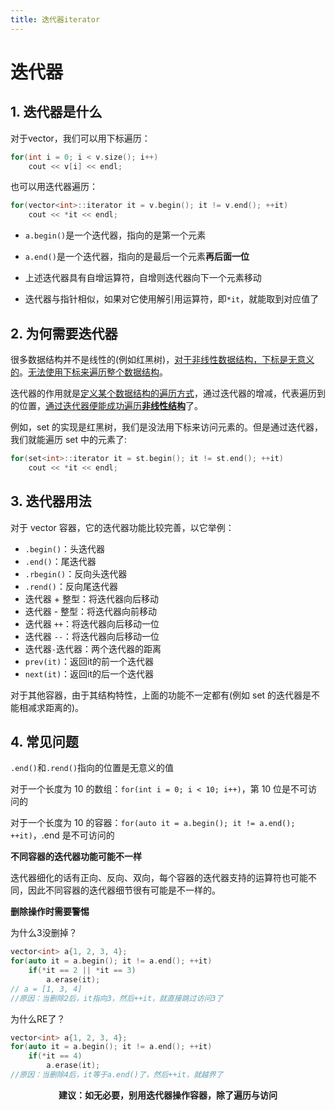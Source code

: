 ```yaml
---
title: 迭代器iterator
---
```


# 迭代器



## 1. 迭代器是什么

对于vector，我们可以用下标遍历：

```cpp
for(int i = 0; i < v.size(); i++)
    cout << v[i] << endl;
```

也可以用迭代器遍历：

```cpp
for(vector<int>::iterator it = v.begin(); it != v.end(); ++it)
    cout << *it << endl;
```

- `a.begin()`是一个迭代器，指向的是第一个元素

- `a.end()`是一个迭代器，指向的是最后一个元素**再后面一位**

- 上述迭代器具有自增运算符，自增则迭代器向下一个元素移动

- 迭代器与指针相似，如果对它使用解引用运算符，即`*it`，就能取到对应值了



## 2. 为何需要迭代器

很多数据结构并不是线性的(例如红黑树)，<u>对于非线性数据结构，下标是无意义的</u>。<u>无法使用下标来遍历整个数据结构</u>。

迭代器的作用就是<u>定义某个数据结构的遍历方式</u>，通过迭代器的增减，代表遍历到的位置，<u>通过迭代器便能成功遍历**非线性结构**</u>了。

例如，set 的实现是红黑树，我们是没法用下标来访问元素的。但是通过迭代器，我们就能遍历 set 中的元素了:

```cpp
for(set<int>::iterator it = st.begin(); it != st.end(); ++it)
    cout << *it << endl;
```



## 3. 迭代器用法

对于 vector 容器，它的迭代器功能比较完善，以它举例：

- `.begin()`：头迭代器
- `.end()`：尾迭代器
- `.rbegin()`：反向头迭代器
- `.rend()`：反向尾迭代器
- 迭代器 + 整型：将迭代器向后移动
- 迭代器 - 整型：将迭代器向前移动
- 迭代器 `++`：将迭代器向后移动一位
- 迭代器 `--`：将迭代器向后移动一位
- 迭代器`-`迭代器：两个迭代器的距离
- `prev(it)`：返回it的前一个迭代器
- `next(it)`：返回it的后一个迭代器

对于其他容器，由于其结构特性，上面的功能不一定都有(例如 set 的迭代器是不能相减求距离的)。



## 4. 常见问题

`.end()`和`.rend()`指向的位置是无意义的值

对于一个长度为 10 的数组：`for(int i = 0; i < 10; i++)`，第 10 位是不可访问的

对于一个长度为 10 的容器：`for(auto it = a.begin(); it != a.end(); ++it)`，.end 是不可访问的

**不同容器的迭代器功能可能不一样**

迭代器细化的话有正向、反向、双向，每个容器的迭代器支持的运算符也可能不同，因此不同容器的迭代器细节很有可能是不一样的。

**删除操作时需要警惕**

为什么3没删掉？

```cpp
vector<int> a{1, 2, 3, 4};
for(auto it = a.begin(); it != a.end(); ++it)
    if(*it == 2 || *it == 3)
        a.erase(it);
// a = [1, 3, 4]
//原因：当删除2后，it指向3，然后++it，就直接跳过访问3了
```

为什么RE了？

```cpp
vector<int> a{1, 2, 3, 4};
for(auto it = a.begin(); it != a.end(); ++it)
    if(*it == 4)
        a.erase(it);
//原因：当删除4后，it等于a.end()了，然后++it，就越界了
```

<center><b>建议：如无必要，别用迭代器操作容器，除了遍历与访问</b></center>





